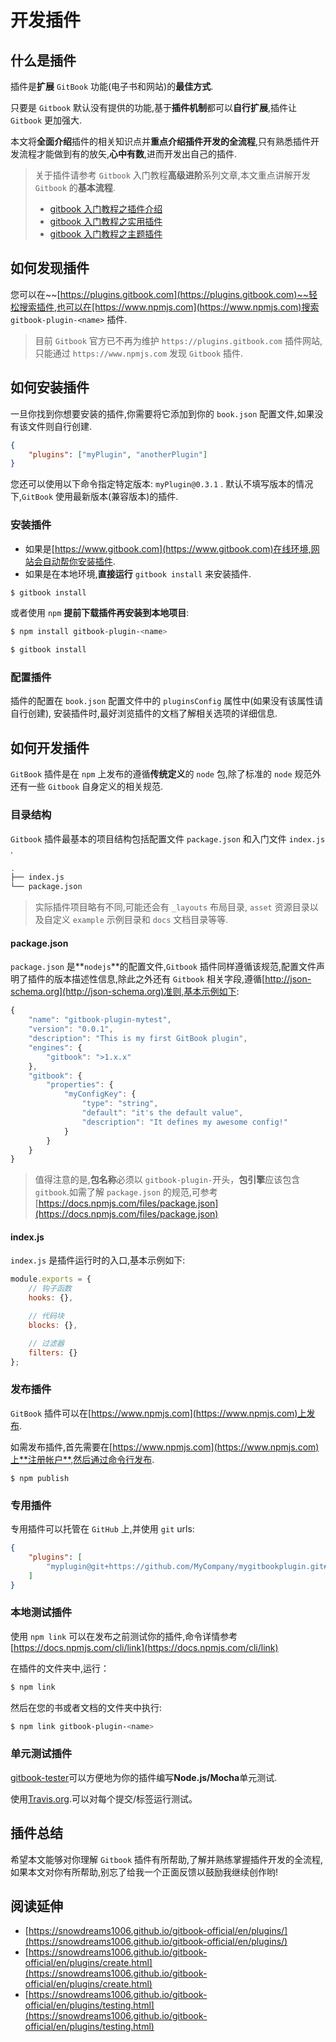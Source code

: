# 开发插件

## 什么是插件

插件是**扩展** `GitBook` 功能(电子书和网站)的**最佳方式**.

只要是 `Gitbook` 默认没有提供的功能,基于**插件机制**都可以**自行扩展**,插件让 `Gitbook` 更加强大.

本文将**全面介绍**插件的相关知识点并**重点介绍插件开发的全流程**,只有熟悉插件开发流程才能做到有的放矢,**心中有数**,进而开发出自己的插件.

> 关于插件请参考 `Gitbook` 入门教程**高级进阶**系列文章,本文重点讲解开发 `Gitbook` 的**基本流程**.
>
> - [gitbook 入门教程之插件介绍](https://mp.weixin.qq.com/s/mJEENlUdu_gIdQRYOS56dQ)
> - [gitbook 入门教程之实用插件](https://mp.weixin.qq.com/s/B7p0KYiKzs5CHywUmb3_NQ)
> - [gitbook 入门教程之主题插件](https://mp.weixin.qq.com/s/Q-S_3A5NvUMzGEk7HT9p_w)

## 如何发现插件

您可以在~~[https://plugins.gitbook.com](https://plugins.gitbook.com)~~轻松搜索插件,也可以在[https://www.npmjs.com](https://www.npmjs.com)搜索 `gitbook-plugin-<name>` 插件.

> 目前 `Gitbook` 官方已不再为维护 `https://plugins.gitbook.com` 插件网站,只能通过 `https://www.npmjs.com` 发现 `Gitbook` 插件.

## 如何安装插件

一旦你找到你想要安装的插件,你需要将它添加到你的 `book.json` 配置文件,如果没有该文件则自行创建.

```json
{
    "plugins": ["myPlugin", "anotherPlugin"]
}
```

您还可以使用以下命令指定特定版本: `myPlugin@0.3.1` .
默认不填写版本的情况下,`GitBook` 使用最新版本(兼容版本)的插件.

### 安装插件

- 如果是[https://www.gitbook.com](https://www.gitbook.com)在线环境,网站会自动帮你安装插件.
- 如果是在本地环境,**直接运行** `gitbook install` 来安装插件.

```bash
$ gitbook install
```

或者使用 `npm` **提前下载插件再安装到本地项目**:

```bash
$ npm install gitbook-plugin-<name>

$ gitbook install
```

### 配置插件

插件的配置在 `book.json`  配置文件中的 `pluginsConfig` 属性中(如果没有该属性请自行创建),
安装插件时,最好浏览插件的文档了解相关选项的详细信息.

## 如何开发插件

`GitBook` 插件是在 `npm` 上发布的遵循**传统定义**的 `node` 包,除了标准的 `node` 规范外还有一些 `Gitbook` 自身定义的相关规范.

### 目录结构

`Gitbook` 插件最基本的项目结构包括配置文件 `package.json` 和入门文件 `index.js` .

```bash
.
├── index.js
└── package.json
```

> 实际插件项目略有不同,可能还会有 `_layouts` 布局目录, `asset` 资源目录以及自定义 `example` 示例目录和 `docs` 文档目录等等.

#### package.json

`package.json` 是**`nodejs`**的配置文件,`Gitbook` 插件同样遵循该规范,配置文件声明了插件的版本描述性信息,除此之外还有 `Gitbook` 相关字段,遵循[http://json-schema.org](http://json-schema.org)准则,基本示例如下:

```js
{
    "name": "gitbook-plugin-mytest",
    "version": "0.0.1",
    "description": "This is my first GitBook plugin",
    "engines": {
        "gitbook": ">1.x.x"
    },
    "gitbook": {
        "properties": {
            "myConfigKey": {
                "type": "string",
                "default": "it's the default value",
                "description": "It defines my awesome config!"
            }
        }
    }
}
```

> 值得注意的是,**包名称**必须以 `gitbook-plugin-`开头，**包引擎**应该包含`gitbook`.如需了解 `package.json` 的规范,可参考[https://docs.npmjs.com/files/package.json](https://docs.npmjs.com/files/package.json)

#### index.js

`index.js` 是插件运行时的入口,基本示例如下:

```js
module.exports = {
    // 钩子函数
    hooks: {},

    // 代码块
    blocks: {},

    // 过滤器
    filters: {}
};
```

### 发布插件

`GitBook` 插件可以在[https://www.npmjs.com](https://www.npmjs.com)上发布.

如需发布插件,首先需要在[https://www.npmjs.com](https://www.npmjs.com)上**注册帐户**,然后通过命令行发布.

```
$ npm publish
```

### 专用插件

专用插件可以托管在 `GitHub` 上,并使用 `git` urls:

```json
{
    "plugins": [
        "myplugin@git+https://github.com/MyCompany/mygitbookplugin.git#1.0.0"
    ]
}
```

### 本地测试插件

使用 `npm link` 可以在发布之前测试你的插件,命令详情参考[https://docs.npmjs.com/cli/link](https://docs.npmjs.com/cli/link)

在插件的文件夹中,运行：

```bash
$ npm link
```

然后在您的书或者文档的文件夹中执行:

```bash
$ npm link gitbook-plugin-<name>
```

### 单元测试插件

[gitbook-tester](https://github.com/todvora/gitbook-tester)可以方便地为你的插件编写**Node.js/Mocha**单元测试.

使用[Travis.org](https://travis.org).可以对每个提交/标签运行测试。

## 插件总结

希望本文能够对你理解 `Gitbook` 插件有所帮助,了解并熟练掌握插件开发的全流程,如果本文对你有所帮助,别忘了给我一个正面反馈以鼓励我继续创作哟!

## 阅读延伸

- [https://snowdreams1006.github.io/gitbook-official/en/plugins/](https://snowdreams1006.github.io/gitbook-official/en/plugins/)
- [https://snowdreams1006.github.io/gitbook-official/en/plugins/create.html](https://snowdreams1006.github.io/gitbook-official/en/plugins/create.html)
- [https://snowdreams1006.github.io/gitbook-official/en/plugins/testing.html](https://snowdreams1006.github.io/gitbook-official/en/plugins/testing.html)